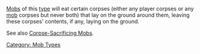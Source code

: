[Mobs](:Category:_Mobs "wikilink") of this
[type](:Category:_Mob_Types "wikilink") will eat certain corpses (either
any player corpses or any [mob](:Category:_Mobs "wikilink") corpses but
never both) that lay on the ground around them, leaving these corpses'
contents, if any, laying on the ground.

See also [Corpse-Sacrificing Mobs](Corpse-Sacrificing_Mobs "wikilink").

[Category: Mob Types](Category:_Mob_Types "wikilink")
